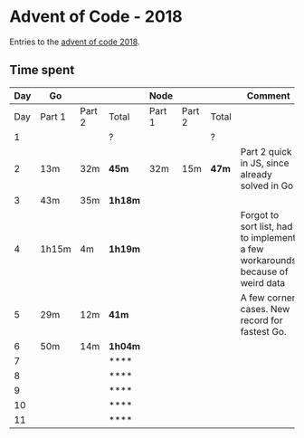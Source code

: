 # Advent of Code - 2018

Entries to the [advent of code 2018](https://adventofcode.com/2018).

## Time spent

| Day | Go     |        |           | Node   |        |         | Comment                                                                       |
| --- | ------ | ------ | --------- | ------ | ------ | ------- | ----------------------------------------------------------------------------- |
| Day | Part 1 | Part 2 | Total     | Part 1 | Part 2 | Total   |                                                                               |
| 1   |        |        | ?         |        |        | ?       |                                                                               |
| 2   | 13m    | 32m    | **45m**   | 32m    | 15m    | **47m** | Part 2 quick in JS, since already solved in Go                                |
| 3   | 43m    | 35m    | **1h18m** |        |        |         |                                                                               |
| 4   | 1h15m  | 4m     | **1h19m** |        |        |         | Forgot to sort list, had to implement a few workarounds because of weird data |
| 5   | 29m    | 12m    | **41m**   |        |        |         | A few corner cases. New record for fastest Go.                                |
| 6   | 50m    | 14m    | **1h04m** |        |        |         |                                                                               |
| 7   |        |        | ****      |        |        |         |                                                                               |
| 8   |        |        | ****      |        |        |         |                                                                               |
| 9   |        |        | ****      |        |        |         |                                                                               |
| 10  |        |        | ****      |        |        |         |                                                                               |
| 11  |        |        | ****      |        |        |         |                                                                               |

